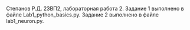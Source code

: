 Степанов Р.Д. 23ВП2, лабораторная работа 2. 
Задание 1 выполнено в файле Lab1_python_basics.py. Задание 2 выполнено в файле lab1_neuron.py.
